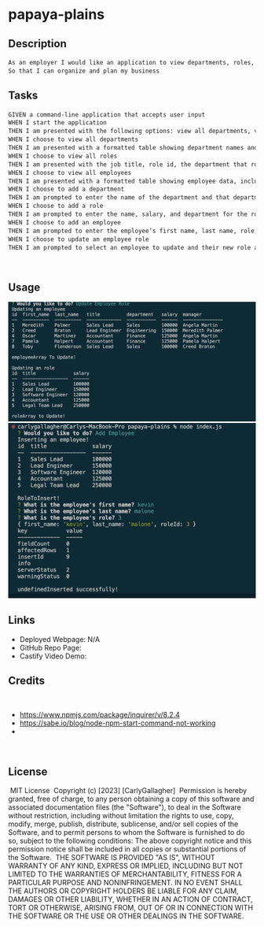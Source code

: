 # papaya-plains

## Description
```sh
As an employer I would like an application to view departments, roles, and employees in my company
So that I can organize and plan my business
```

## Tasks

```sh
GIVEN a command-line application that accepts user input
WHEN I start the application
THEN I am presented with the following options: view all departments, view all roles, view all employees, add a department, add a role, add an employee, and update an employee role
WHEN I choose to view all departments
THEN I am presented with a formatted table showing department names and department ids
WHEN I choose to view all roles
THEN I am presented with the job title, role id, the department that role belongs to, and the salary for that role
WHEN I choose to view all employees
THEN I am presented with a formatted table showing employee data, including employee ids, first names, last names, job titles, departments, salaries, and managers that the employees report to
WHEN I choose to add a department
THEN I am prompted to enter the name of the department and that department is added to the database
WHEN I choose to add a role
THEN I am prompted to enter the name, salary, and department for the role and that role is added to the database
WHEN I choose to add an employee
THEN I am prompted to enter the employee’s first name, last name, role, and manager, and that employee is added to the database
WHEN I choose to update an employee role
THEN I am prompted to select an employee to update and their new role and this information is updated in the database 
```


​
## Usage

​![Alt text](./assets/Screenshot%202023-04-20%20at%209.39.45%20PM.png)
​![Alt text](./assets/Screenshot%202023-04-20%20at%209.40.08%20PM.png)

## Links
- Deployed Webpage: N/A
- GitHub Repo Page: 
- Castify Video Demo: 
​
## Credits
​
- https://www.npmjs.com/package/inquirer/v/8.2.4
- https://sabe.io/blog/node-npm-start-command-not-working
- 
​
## License
​
MIT License
​
Copyright (c) [2023] [CarlyGallagher]
​
Permission is hereby granted, free of charge, to any person obtaining a copy
of this software and associated documentation files (the "Software"), to deal
in the Software without restriction, including without limitation the rights
to use, copy, modify, merge, publish, distribute, sublicense, and/or sell
copies of the Software, and to permit persons to whom the Software is
furnished to do so, subject to the following conditions:
​
The above copyright notice and this permission notice shall be included in all
copies or substantial portions of the Software.
​
THE SOFTWARE IS PROVIDED "AS IS", WITHOUT WARRANTY OF ANY KIND, EXPRESS OR
IMPLIED, INCLUDING BUT NOT LIMITED TO THE WARRANTIES OF MERCHANTABILITY,
FITNESS FOR A PARTICULAR PURPOSE AND NONINFRINGEMENT. IN NO EVENT SHALL THE
AUTHORS OR COPYRIGHT HOLDERS BE LIABLE FOR ANY CLAIM, DAMAGES OR OTHER
LIABILITY, WHETHER IN AN ACTION OF CONTRACT, TORT OR OTHERWISE, ARISING FROM,
OUT OF OR IN CONNECTION WITH THE SOFTWARE OR THE USE OR OTHER DEALINGS IN THE
SOFTWARE.